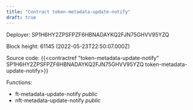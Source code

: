 ```yaml
---
title: "Contract token-metadata-update-notify"
draft: true
---
```

Deployer: SP1H6HY2ZPSFPZF6HBNADAYKQ2FJN75GHVV95YZQ


 



Block height: 61145 (2022-05-23T22:50:07.000Z)

Source code: {{<contractref "token-metadata-update-notify" SP1H6HY2ZPSFPZF6HBNADAYKQ2FJN75GHVV95YZQ token-metadata-update-notify>}}

Functions:

* ft-metadata-update-notify _public_
* nft-metadata-update-notify _public_
